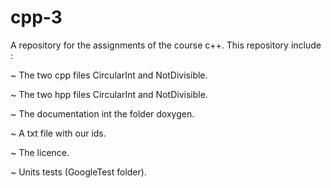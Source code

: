 # cpp-3
A repository for the assignments of the course c++.
This repository include :

~ The two cpp files CircularInt and NotDivisible.

~ The two hpp files CircularInt and NotDivisible.

~ The documentation int the folder doxygen.

~ A txt file with our ids.

~ The licence.

~ Units tests (GoogleTest folder).

